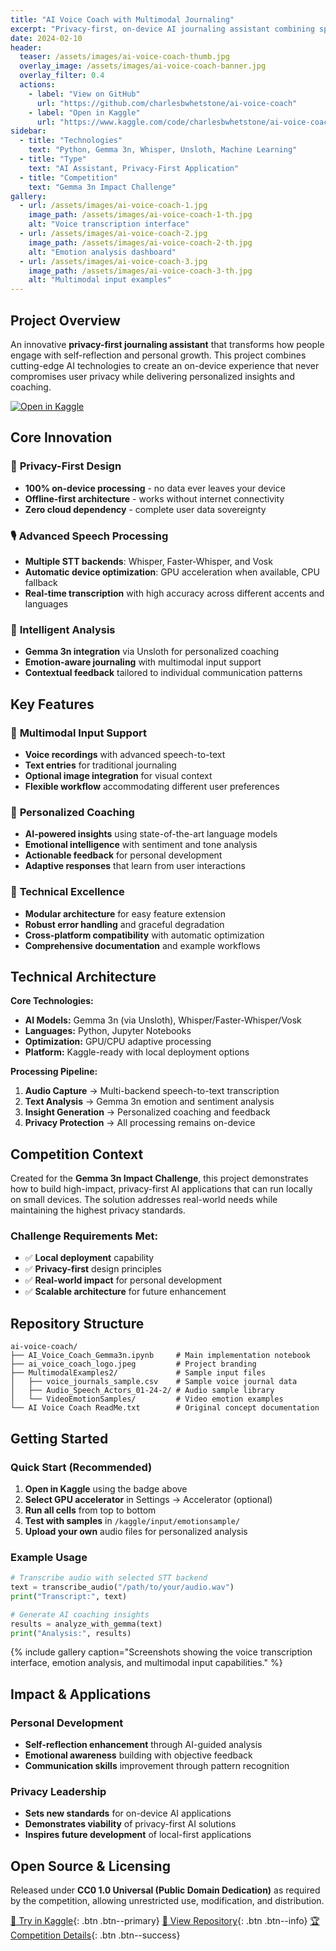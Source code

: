 ```yaml
---
title: "AI Voice Coach with Multimodal Journaling"
excerpt: "Privacy-first, on-device AI journaling assistant combining speech-to-text, emotion analysis, and personalized coaching using Gemma 3n."
date: 2024-02-10
header:
  teaser: /assets/images/ai-voice-coach-thumb.jpg
  overlay_image: /assets/images/ai-voice-coach-banner.jpg
  overlay_filter: 0.4
  actions:
    - label: "View on GitHub"
      url: "https://github.com/charlesbwhetstone/ai-voice-coach"
    - label: "Open in Kaggle"
      url: "https://www.kaggle.com/code/charlesbwhetstone/ai-voice-coach-with-multimodal-journaling"
sidebar:
  - title: "Technologies"
    text: "Python, Gemma 3n, Whisper, Unsloth, Machine Learning"
  - title: "Type"
    text: "AI Assistant, Privacy-First Application"
  - title: "Competition"
    text: "Gemma 3n Impact Challenge"
gallery:
  - url: /assets/images/ai-voice-coach-1.jpg
    image_path: /assets/images/ai-voice-coach-1-th.jpg
    alt: "Voice transcription interface"
  - url: /assets/images/ai-voice-coach-2.jpg
    image_path: /assets/images/ai-voice-coach-2-th.jpg
    alt: "Emotion analysis dashboard"
  - url: /assets/images/ai-voice-coach-3.jpg
    image_path: /assets/images/ai-voice-coach-3-th.jpg
    alt: "Multimodal input examples"
---
```


## Project Overview

An innovative **privacy-first journaling assistant** that transforms how people engage with self-reflection and personal growth. This project combines cutting-edge AI technologies to create an on-device experience that never compromises user privacy while delivering personalized insights and coaching.

[![Open in Kaggle](https://kaggle.com/static/images/open-in-kaggle.svg)](https://www.kaggle.com/code/charlesbwhetstone/ai-voice-coach-with-multimodal-journaling)

## Core Innovation

### 🔐 **Privacy-First Design**
- **100% on-device processing** - no data ever leaves your device
- **Offline-first architecture** - works without internet connectivity
- **Zero cloud dependency** - complete user data sovereignty

### 🎙️ **Advanced Speech Processing**
- **Multiple STT backends**: Whisper, Faster-Whisper, and Vosk
- **Automatic device optimization**: GPU acceleration when available, CPU fallback
- **Real-time transcription** with high accuracy across different accents and languages

### 🧠 **Intelligent Analysis**
- **Gemma 3n integration** via Unsloth for personalized coaching
- **Emotion-aware journaling** with multimodal input support
- **Contextual feedback** tailored to individual communication patterns

## Key Features

### 🌟 **Multimodal Input Support**
- **Voice recordings** with advanced speech-to-text
- **Text entries** for traditional journaling
- **Optional image integration** for visual context
- **Flexible workflow** accommodating different user preferences

### 🎯 **Personalized Coaching**
- **AI-powered insights** using state-of-the-art language models
- **Emotional intelligence** with sentiment and tone analysis
- **Actionable feedback** for personal development
- **Adaptive responses** that learn from user interactions

### 🔧 **Technical Excellence**
- **Modular architecture** for easy feature extension
- **Robust error handling** and graceful degradation
- **Cross-platform compatibility** with automatic optimization
- **Comprehensive documentation** and example workflows

## Technical Architecture

**Core Technologies:**
- **AI Models:** Gemma 3n (via Unsloth), Whisper/Faster-Whisper/Vosk
- **Languages:** Python, Jupyter Notebooks
- **Optimization:** GPU/CPU adaptive processing
- **Platform:** Kaggle-ready with local deployment options

**Processing Pipeline:**
1. **Audio Capture** → Multi-backend speech-to-text transcription
2. **Text Analysis** → Gemma 3n emotion and sentiment analysis  
3. **Insight Generation** → Personalized coaching and feedback
4. **Privacy Protection** → All processing remains on-device

## Competition Context

Created for the **Gemma 3n Impact Challenge**, this project demonstrates how to build high-impact, privacy-first AI applications that can run locally on small devices. The solution addresses real-world needs while maintaining the highest privacy standards.

### Challenge Requirements Met:
- ✅ **Local deployment** capability
- ✅ **Privacy-first** design principles  
- ✅ **Real-world impact** for personal development
- ✅ **Scalable architecture** for future enhancement

## Repository Structure

```
ai-voice-coach/
├── AI_Voice_Coach_Gemma3n.ipynb     # Main implementation notebook
├── ai_voice_coach_logo.jpeg         # Project branding
├── MultimodalExamples2/             # Sample input files
│   ├── voice_journals_sample.csv    # Sample voice journal data
│   ├── Audio_Speech_Actors_01-24-2/ # Audio sample library
│   └── VideoEmotionSamples/         # Video emotion examples
└── AI Voice Coach ReadMe.txt        # Original concept documentation
```

## Getting Started

### Quick Start (Recommended)
1. **Open in Kaggle** using the badge above
2. **Select GPU accelerator** in Settings → Accelerator (optional)
3. **Run all cells** from top to bottom
4. **Test with samples** in `/kaggle/input/emotionsample/`
5. **Upload your own** audio files for personalized analysis

### Example Usage

```python
# Transcribe audio with selected STT backend
text = transcribe_audio("/path/to/your/audio.wav")
print("Transcript:", text)

# Generate AI coaching insights
results = analyze_with_gemma(text)
print("Analysis:", results)
```

{% include gallery caption="Screenshots showing the voice transcription interface, emotion analysis, and multimodal input capabilities." %}

## Impact & Applications

### Personal Development
- **Self-reflection enhancement** through AI-guided analysis
- **Emotional awareness** building with objective feedback
- **Communication skills** improvement through pattern recognition

### Privacy Leadership
- **Sets new standards** for on-device AI applications
- **Demonstrates viability** of privacy-first AI solutions
- **Inspires future development** of local-first applications

## Open Source & Licensing

Released under **CC0 1.0 Universal (Public Domain Dedication)** as required by the competition, allowing unrestricted use, modification, and distribution.

[🚀 Try in Kaggle](https://www.kaggle.com/code/charlesbwhetstone/ai-voice-coach-with-multimodal-journaling){: .btn .btn--primary}
[📱 View Repository](https://github.com/charlesbwhetstone/ai-voice-coach){: .btn .btn--info}
[🏆 Competition Details](https://www.kaggle.com/competitions/gemma-3n-impact-challenge){: .btn .btn--success}